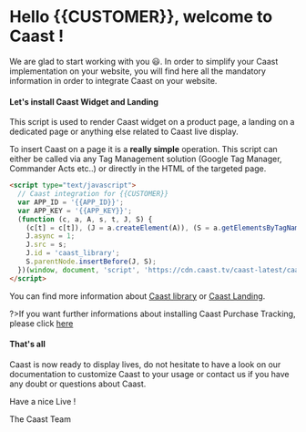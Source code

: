 # Hello {{CUSTOMER}}, welcome to Caast ! <!-- {docsify-ignore-all} -->

We are glad to start working with you 😃. In order to simplify your Caast implementation on your website, you will find here all the mandatory information in order to integrate Caast on your website.

#### Let's install Caast Widget and Landing

This script is used to render Caast widget on a product page, a landing on a dedicated page or anything else related to Caast live display.

To insert Caast on a page it is a **really simple** operation. This script can either be called via any Tag Management solution (Google Tag Manager, Commander Acts etc..) or directly in the HTML of the targeted page.

```html
<script type="text/javascript">
  // Caast integration for {{CUSTOMER}}
  var APP_ID = '{{APP_ID}}';
  var APP_KEY = '{{APP_KEY}}';
  (function (c, a, A, s, t, J, S) {
    (c[t] = c[t]), (J = a.createElement(A)), (S = a.getElementsByTagName(A)[0]);
    J.async = 1;
    J.src = s;
    J.id = 'caast_library';
    S.parentNode.insertBefore(J, S);
  })(window, document, 'script', 'https://cdn.caast.tv/caast-latest/caast.js?APP_ID=' + APP_ID + '&APP_KEY=' + APP_KEY, 'caast');
</script>
```

You can find more information about [Caast library](library/README.md) or [Caast Landing](library/landing.md).

?>If you want further informations about installing Caast Purchase Tracking, please click <a href="/#/onboarding/tracking.md?CUSTOMER={{CUSTOMER}}&APP_ID={{APP_ID}}&APP_KEY={{APP_KEY}}">here</a>

#### That's all

Caast is now ready to display lives, do not hesitate to have a look on our documentation to customize Caast to your usage or contact us if you have any doubt or questions about Caast.

Have a nice Live !

The Caast Team
